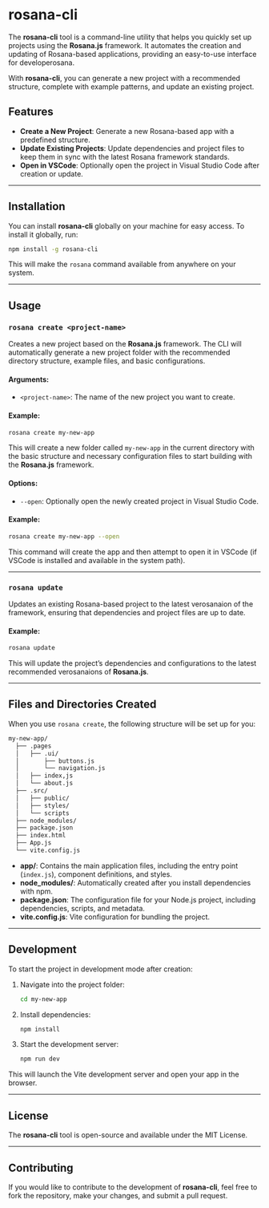 # rosana-cli

The **rosana-cli** tool is a command-line utility that helps you quickly set up projects using the **Rosana.js** framework. It automates the creation and updating of Rosana-based applications, providing an easy-to-use interface for developerosana.

With **rosana-cli**, you can generate a new project with a recommended structure, complete with example patterns, and update an existing project.

## Features

- **Create a New Project**: Generate a new Rosana-based app with a predefined structure.
- **Update Existing Projects**: Update dependencies and project files to keep them in sync with the latest Rosana framework standards.
- **Open in VSCode**: Optionally open the project in Visual Studio Code after creation or update.

---

## Installation

You can install **rosana-cli** globally on your machine for easy access. To install it globally, run:

```bash
npm install -g rosana-cli
```

This will make the `rosana` command available from anywhere on your system.

---

## Usage

### `rosana create <project-name>`

Creates a new project based on the **Rosana.js** framework. The CLI will automatically generate a new project folder with the recommended directory structure, example files, and basic configurations.

#### Arguments:

- `<project-name>`: The name of the new project you want to create.

#### Example:

```bash
rosana create my-new-app
```

This will create a new folder called `my-new-app` in the current directory with the basic structure and necessary configuration files to start building with the **Rosana.js** framework.

#### Options:

- `--open`: Optionally open the newly created project in Visual Studio Code.

#### Example:

```bash
rosana create my-new-app --open
```

This command will create the app and then attempt to open it in VSCode (if VSCode is installed and available in the system path).

---

### `rosana update`

Updates an existing Rosana-based project to the latest verosanaion of the framework, ensuring that dependencies and project files are up to date.

#### Example:

```bash
rosana update
```

This will update the project’s dependencies and configurations to the latest recommended verosanaions of **Rosana.js**.

---

## Files and Directories Created

When you use `rosana create`, the following structure will be set up for you:

```bash
my-new-app/
  ├── .pages
  │   ├── .ui/
  │       ├── buttons.js
  │       └── navigation.js
  │   ├── index,js
  │   └── about.js
  ├── .src/
  │   ├── public/
  │   ├── styles/
  │   └── scripts
  ├── node_modules/
  ├── package.json
  ├── index.html
  ├── App.js
  └── vite.config.js
```

- **app/**: Contains the main application files, including the entry point (`index.js`), component definitions, and styles.
- **node_modules/**: Automatically created after you install dependencies with npm.
- **package.json**: The configuration file for your Node.js project, including dependencies, scripts, and metadata.
- **vite.config.js**: Vite configuration for bundling the project.

---

## Development

To start the project in development mode after creation:

1. Navigate into the project folder:

    ```bash
    cd my-new-app
    ```

2. Install dependencies:

    ```bash
    npm install
    ```

3. Start the development server:

    ```bash
    npm run dev
    ```

This will launch the Vite development server and open your app in the browser.

---

## License

The **rosana-cli** tool is open-source and available under the MIT License.

---

## Contributing

If you would like to contribute to the development of **rosana-cli**, feel free to fork the repository, make your changes, and submit a pull request.
